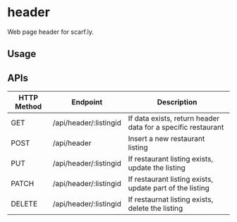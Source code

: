 # header
Web page header for scarf.ly.

## Usage

## APIs
| HTTP Method  | Endpoint               | Description
| -----------  | ---------------------- | -------------
| GET          | /api/header/:listingid | If data exists, return header data for a specific restaurant
| POST         | /api/header            | Insert a new restaurant listing
| PUT          | /api/header/:listingid | If restaurant listing exists, update the listing
| PATCH        | /api/header/:listingid | If restaurant listing exists, update part of the listing
| DELETE       | /api/header/:listingid | If restaurnat listing exists, delete the listing 
